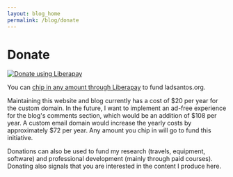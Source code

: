 ```yaml
---
layout: blog_home
permalink: /blog/donate
---
```


Donate
======

<script src="https://liberapay.com/ladsantos/widgets/button.js"></script>
<noscript><a href="https://liberapay.com/ladsantos/donate"><img alt="Donate using Liberapay" src="https://liberapay.com/assets/widgets/donate.svg"></a></noscript>

You can [chip in any amount through Liberapay](https://liberapay.com/ladsantos/donate) to fund ladsantos.org.

Maintaining this website and blog currently has a cost of $20 per year for the custom domain. In the future, I want to implement an ad-free experience for the blog's comments section, which would be an addition of $108 per year. A custom email domain would increase the yearly costs by approximately $72 per year. Any amount you chip in will go to fund this initiative. 

Donations can also be used to fund my research (travels, equipment, software) and professional development (mainly through paid courses). Donating also signals that you are interested in the content I produce here.